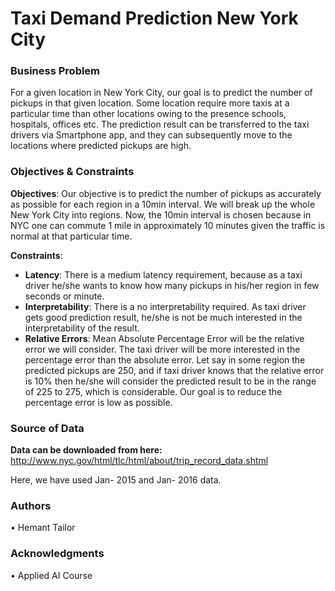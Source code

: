 # **Taxi Demand Prediction New York City**
### Business Problem
For a given location in New York City, our goal is to predict the number of pickups in that given location. Some location require more taxis at a particular time than other locations owing to the presence schools, hospitals, offices etc. The prediction result can be transferred to the taxi drivers via Smartphone app, and they can subsequently move to the locations where predicted pickups are high.
### Objectives & Constraints
**Objectives**: Our objective is to predict the number of pickups as accurately as possible for each region in a 10min interval. We will break up the whole New York City into regions. Now, the 10min interval is chosen because in NYC one can commute 1 mile in approximately 10 minutes given the traffic is normal at that particular time.

**Constraints**:
- **Latency**: There is a medium latency requirement, because as a taxi driver he/she wants to know how many pickups in his/her region in few seconds or minute.
- **Interpretability**: There is a no interpretability required. As taxi driver gets good prediction result, he/she is not be much interested in the interpretability of the result.
- **Relative Errors**: Mean Absolute Percentage Error will be the relative error we will consider. The taxi driver will be more interested in the percentage error than the absolute error. Let say in some region the predicted pickups are 250, and if taxi driver knows that the relative error is 10% then he/she will consider the predicted result to be in the range of 225 to 275, which is considerable.
Our goal is to reduce the percentage error is low as possible.
### Source of Data
**Data can be downloaded from here:**
http://www.nyc.gov/html/tlc/html/about/trip_record_data.shtml

Here, we have used Jan- 2015 and Jan- 2016 data.
### Authors
• Hemant Tailor
### Acknowledgments
• Applied AI Course
